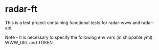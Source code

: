 # radar-ft

This is a test project containing functional tests for radar-www and radar-api.

Note - It is necessary to specify the following env vars (in shippable.yml): WWW_URL and TOKEN

